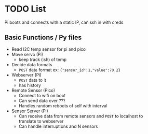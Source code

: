 # TODO List

Pi boots and connects with a static IP, can ssh in with creds

## Basic Functions / Py files

- Read I2C temp sensor for pi and pico
- Move servo (Pi)
  - keep track (ish) of temp
- Decide data formats
  - `POST` data format ex: `{"sensor_id":1,"value":70.2}`
- Webserver (Pi)
  - `POST` data to it
  - has history
- Remote Sensor (Pico)
  - Connect to wifi on boot
  - Can send data over ???
  - Handles random reboots of self with interval
- Sensor Server (Pi)
  - Can receive data from remote sensors and `POST` to localhost to translate to webserver
  - Can handle interruptions and N sensors
